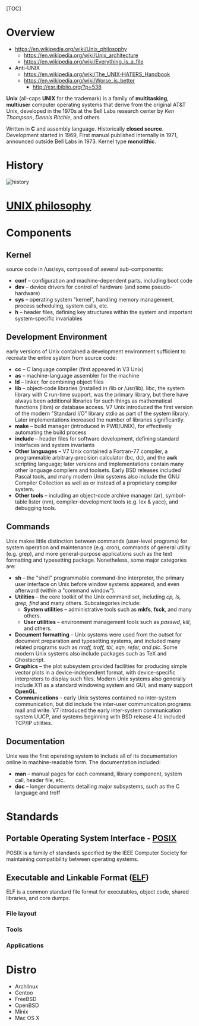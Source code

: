 [TOC]

# Overview

- https://en.wikipedia.org/wiki/Unix_philosophy
    + https://en.wikipedia.org/wiki/Unix_architecture
    + https://en.wikipedia.org/wiki/Everything_is_a_file
- Anti-UNIX
    + https://en.wikipedia.org/wiki/The_UNIX-HATERS_Handbook
    + https://en.wikipedia.org/wiki/Worse_is_better
        * http://esr.ibiblio.org/?p=538

**Unix** (all-caps **UNIX** for the trademark) is a family of **multitasking**, **multiuser** computer operating systems that derive from the original AT&T Unix, developed in the 1970s at the Bell Labs research center by *Ken Thompson*, *Dennis Ritchie*, and others

Written in **C** and assembly language. Historically **closed source**. Development started in 1969, First manual published internally in 1971, announced outside Bell Labs in 1973. Kernel type **monolithic**.

# History
![history](../graphic/unix/Unix-history-simple.svg)

# [UNIX philosophy](https://en.wikipedia.org/wiki/Unix_philosophy)

# Components
## Kernel
source code in /usr/sys, composed of several sub-components:
- **conf** – configuration and machine-dependent parts, including boot code
- **dev** – device drivers for control of hardware (and some pseudo-hardware)
- **sys** – operating system "kernel", handling memory management, process scheduling, system calls, etc.
- **h** – header files, defining key structures within the system and important system-specific invariables

## Development Environment
early versions of Unix contained a development environment sufficient to recreate the entire system from source code:
- **cc** – C language compiler (first appeared in V3 Unix)
- **as** – machine-language assembler for the machine
- **ld** – linker, for combining object files
- **lib** – object-code libraries (installed in /lib or /usr/lib). libc, the system library with C run-time support, was the primary library, but there have always been additional libraries for such things as mathematical functions (libm) or database access. V7 Unix introduced the first version of the modern "Standard I/O" library stdio as part of the system library. Later implementations increased the number of libraries significantly.
- **make** – build manager (introduced in PWB/UNIX), for effectively automating the build process
- **include** – header files for software development, defining standard interfaces and system invariants
- **Other languages** – V7 Unix contained a Fortran-77 compiler, a programmable arbitrary-precision calculator (bc, dc), and the **awk** scripting language; later versions and implementations contain many other language compilers and toolsets. Early BSD releases included Pascal tools, and many modern Unix systems also include the GNU Compiler Collection as well as or instead of a proprietary compiler system.
- **Other tools** – including an object-code archive manager (ar), symbol-table lister (nm), compiler-development tools (e.g. lex & yacc), and debugging tools.

## Commands
Unix makes little distinction between commands (user-level programs) for system operation and maintenance (e.g. cron), commands of general utility (e.g. grep), and more general-purpose applications such as the text formatting and typesetting package. Nonetheless, some major categories are:
- **sh** – the "shell" programmable command-line interpreter, the primary user interface on Unix before window systems appeared, and even afterward (within a "command window").
- **Utilities** – the core toolkit of the Unix command set, including *cp, ls, grep, find* and many others. Subcategories include:
	+ **System utilities** – administrative tools such as **mkfs**, **fsck**, and many others.
	+ **User utilities** – environment management tools such as *passwd, kill*, and others.
- **Document formatting** – Unix systems were used from the outset for document preparation and typesetting systems, and included many related programs such as *nroff, troff, tbl, eqn, refer, and pic*. Some modern Unix systems also include packages such as TeX and Ghostscript.
- **Graphics** – the plot subsystem provided facilities for producing simple vector plots in a device-independent format, with device-specific interpreters to display such files. Modern Unix systems also generally include X11 as a standard windowing system and GUI, and many support **OpenGL**.
- **Communications** – early Unix systems contained no inter-system communication, but did include the inter-user communication programs mail and write. V7 introduced the early inter-system communication system UUCP, and systems beginning with BSD release 4.1c included TCP/IP utilities.

## Documentation
Unix was the first operating system to include all of its documentation online in machine-readable form. The documentation included:
- **man** – manual pages for each command, library component, system call, header file, etc.
- **doc** – longer documents detailing major subsystems, such as the C language and troff

# Standards
## Portable Operating System Interface - [POSIX](https://en.wikipedia.org/wiki/POSIX)
POSIX  is a family of standards specified by the IEEE Computer Society for maintaining compatibility between operating systems.

## Executable and Linkable Format ([ELF](https://en.wikipedia.org/wiki/Executable_and_Linkable_Format))
ELF is a common standard file format for executables, object code, shared libraries, and core dumps.
### File layout

### Tools

### Applications




# Distro
- Archlinux
- Gentoo
- FreeBSD
- OpenBSD
- Minix
- Mac OS X
